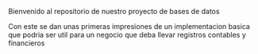 Bienvenido al repositorio de nuestro proyecto de bases de datos


Con este se dan unas primeras impresiones de un implementacion basica que podria ser util para un negocio que deba llevar registros contables y financieros
